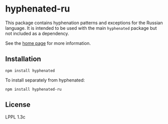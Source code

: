 # hyphenated-ru

This package contains hyphenation patterns and exceptions for the Russian language. It is intended to be used with the main `hyphenated` package
but not included as a dependency.

See the [home page](https://github.com/sergeysolovev/hyphenated) for more
information.

## Installation

```shell
npm install hyphenated
```

To install separately from hyphenated:

```shell
npm install hyphenated-ru
```

## License

LPPL 1.3c
